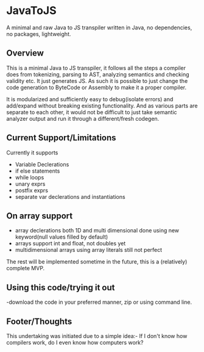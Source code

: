 # JavaToJS
A minimal and raw Java to JS transpiler written in Java, no dependencies, no packages, lightweight.

## Overview
This is a minimal Java to JS transpiler, it follows all the steps a compiler does from tokenizing, parsing to AST, 
analyzing semantics and checking validity etc. It just generates JS. As such it is possible to just change the 
code generation to ByteCode or Assembly to make it a proper compiler.

It is modularized and sufficiently easy to debug(isolate errors) and add/expand without breaking existing functionality. 
And as various parts are separate to each other, it would not be difficult to just take semantic analyzer output and 
run it through a different/fresh codegen.

## Current Support/Limitations
Currently it supports 
- Variable Declerations 
- if else statements 
- while loops 
- unary exprs 
- postfix exprs 
- separate var declerations and instantiations 

## On array support
- array declerations both 1D and multi dimensional done using new keyword(null values filled by default)
- arrays support int and float, not doubles yet
- multidimensional arrays using array literals still not perfect

The rest will be implemented sometime in the future, this is a (relatively) complete MVP.

## Using this code/trying it out
-download the code in your preferred manner, zip or using command line.

## Footer/Thoughts
This undertaking was initiated due to a simple idea:-
If I don't know how compilers work, do I even know how computers work?
